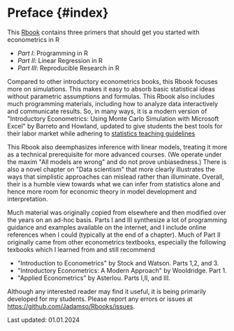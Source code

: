 # Preface {#index}



<!--- Add Title Image
<img src="Figures_Manual/Logo.png" class="cover" height="50%"/>  

--->


This [Rbook](https://jadamso.github.io/Rbooks/) contains three primers that should get you started with econometrics in R

 * *Part   I*: Programming in R
 * *Part  II*: Linear Regression in R
 * *Part III*: Reproducible Research in R

Compared to other introductory econometrics books, this Rbook focuses more on simulations. This makes it easy to absorb basic statistical ideas without parametric assumptions and formulas. This Rbook also includes much programming materials, including how to analyze data interactively and communicate results. So, in many ways, it is a modern version of "Introductory Econometrics: Using Monte Carlo Simulation with Microsoft Excel" by Barreto and Howland, updated to give students the best tools for their labor market while adhering to [statistics teaching guidelines](https://www.amstat.org/education/curriculum-guidelines-for-undergraduate-programs-in-statistical-science-)

This Rbook also deemphasizes inference with linear models, treating it more as a technical prerequisite for more advanced courses. (We operate under the maxim "All models are wrong" and do not prove unbiasedness.) There is also a novel chapter on "Data scientism" that more clearly illustrates the ways that simplistic approaches can mislead rather than illuminate. Overall, their is a humble view towards what we can infer from statistics alone and hence more room for economic theory in model development and interpretation.

Much material was originally copied from elsewhere and then modified over the years on an ad-hoc basis. Parts I and III synthesize a lot of programming guidance and examples available on the internet, and I include online references when I could (typically at the end of a chapter).  Much of Part II originally came from other econometrics textbooks, especially the following texbooks which I learned from and still recommend

 * "Introduction to Econometrics" by Stock and Watson. Parts 1,2, and 3.
 * "Introductory Econometrics: A Modern Approach" by Wooldridge. Part 1.
 * "Applied Econometrics" by Asterlou. Parts I,II, and III.


Although any interested reader may find it useful, it is being primarily developed for my students. Please report any errors or issues at https://github.com/Jadamso/Rbooks/issues.

Last updated: 01.01.2024
